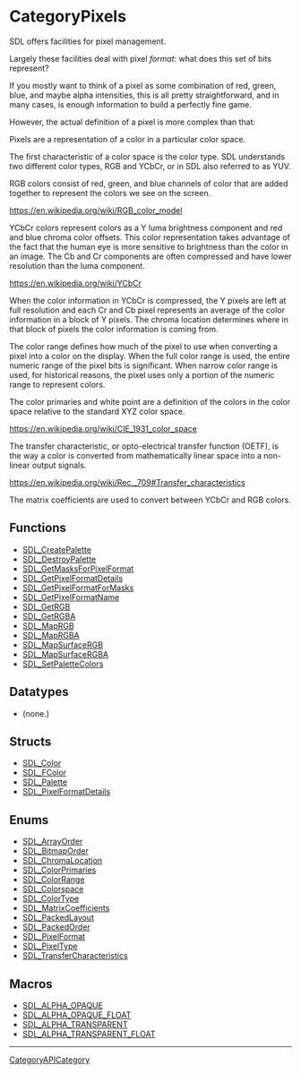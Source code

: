 # CategoryPixels

SDL offers facilities for pixel management.

Largely these facilities deal with pixel _format_: what does this set of
bits represent?

If you mostly want to think of a pixel as some combination of red, green,
blue, and maybe alpha intensities, this is all pretty straightforward, and
in many cases, is enough information to build a perfectly fine game.

However, the actual definition of a pixel is more complex than that:

Pixels are a representation of a color in a particular color space.

The first characteristic of a color space is the color type. SDL
understands two different color types, RGB and YCbCr, or in SDL also
referred to as YUV.

RGB colors consist of red, green, and blue channels of color that are added
together to represent the colors we see on the screen.

https://en.wikipedia.org/wiki/RGB_color_model

YCbCr colors represent colors as a Y luma brightness component and red and
blue chroma color offsets. This color representation takes advantage of the
fact that the human eye is more sensitive to brightness than the color in
an image. The Cb and Cr components are often compressed and have lower
resolution than the luma component.

https://en.wikipedia.org/wiki/YCbCr

When the color information in YCbCr is compressed, the Y pixels are left at
full resolution and each Cr and Cb pixel represents an average of the color
information in a block of Y pixels. The chroma location determines where in
that block of pixels the color information is coming from.

The color range defines how much of the pixel to use when converting a
pixel into a color on the display. When the full color range is used, the
entire numeric range of the pixel bits is significant. When narrow color
range is used, for historical reasons, the pixel uses only a portion of the
numeric range to represent colors.

The color primaries and white point are a definition of the colors in the
color space relative to the standard XYZ color space.

https://en.wikipedia.org/wiki/CIE_1931_color_space

The transfer characteristic, or opto-electrical transfer function (OETF),
is the way a color is converted from mathematically linear space into a
non-linear output signals.

https://en.wikipedia.org/wiki/Rec._709#Transfer_characteristics

The matrix coefficients are used to convert between YCbCr and RGB colors.

<!-- END CATEGORY DOCUMENTATION -->

## Functions

<!-- DO NOT HAND-EDIT CATEGORY LISTS, THEY ARE AUTOGENERATED AND WILL BE OVERWRITTEN, BASED ON TAGS IN INDIVIDUAL PAGE FOOTERS. EDIT THOSE INSTEAD. -->
<!-- BEGIN CATEGORY LIST: CategoryPixels, CategoryAPIFunction -->
- [SDL_CreatePalette](SDL_CreatePalette)
- [SDL_DestroyPalette](SDL_DestroyPalette)
- [SDL_GetMasksForPixelFormat](SDL_GetMasksForPixelFormat)
- [SDL_GetPixelFormatDetails](SDL_GetPixelFormatDetails)
- [SDL_GetPixelFormatForMasks](SDL_GetPixelFormatForMasks)
- [SDL_GetPixelFormatName](SDL_GetPixelFormatName)
- [SDL_GetRGB](SDL_GetRGB)
- [SDL_GetRGBA](SDL_GetRGBA)
- [SDL_MapRGB](SDL_MapRGB)
- [SDL_MapRGBA](SDL_MapRGBA)
- [SDL_MapSurfaceRGB](SDL_MapSurfaceRGB)
- [SDL_MapSurfaceRGBA](SDL_MapSurfaceRGBA)
- [SDL_SetPaletteColors](SDL_SetPaletteColors)
<!-- END CATEGORY LIST -->

## Datatypes

<!-- DO NOT HAND-EDIT CATEGORY LISTS, THEY ARE AUTOGENERATED AND WILL BE OVERWRITTEN, BASED ON TAGS IN INDIVIDUAL PAGE FOOTERS. EDIT THOSE INSTEAD. -->
<!-- BEGIN CATEGORY LIST: CategoryPixels, CategoryAPIDatatype -->
- (none.)
<!-- END CATEGORY LIST -->

## Structs

<!-- DO NOT HAND-EDIT CATEGORY LISTS, THEY ARE AUTOGENERATED AND WILL BE OVERWRITTEN, BASED ON TAGS IN INDIVIDUAL PAGE FOOTERS. EDIT THOSE INSTEAD. -->
<!-- BEGIN CATEGORY LIST: CategoryPixels, CategoryAPIStruct -->
- [SDL_Color](SDL_Color)
- [SDL_FColor](SDL_FColor)
- [SDL_Palette](SDL_Palette)
- [SDL_PixelFormatDetails](SDL_PixelFormatDetails)
<!-- END CATEGORY LIST -->

## Enums

<!-- DO NOT HAND-EDIT CATEGORY LISTS, THEY ARE AUTOGENERATED AND WILL BE OVERWRITTEN, BASED ON TAGS IN INDIVIDUAL PAGE FOOTERS. EDIT THOSE INSTEAD. -->
<!-- BEGIN CATEGORY LIST: CategoryPixels, CategoryAPIEnum -->
- [SDL_ArrayOrder](SDL_ArrayOrder)
- [SDL_BitmapOrder](SDL_BitmapOrder)
- [SDL_ChromaLocation](SDL_ChromaLocation)
- [SDL_ColorPrimaries](SDL_ColorPrimaries)
- [SDL_ColorRange](SDL_ColorRange)
- [SDL_Colorspace](SDL_Colorspace)
- [SDL_ColorType](SDL_ColorType)
- [SDL_MatrixCoefficients](SDL_MatrixCoefficients)
- [SDL_PackedLayout](SDL_PackedLayout)
- [SDL_PackedOrder](SDL_PackedOrder)
- [SDL_PixelFormat](SDL_PixelFormat)
- [SDL_PixelType](SDL_PixelType)
- [SDL_TransferCharacteristics](SDL_TransferCharacteristics)
<!-- END CATEGORY LIST -->

## Macros

<!-- DO NOT HAND-EDIT CATEGORY LISTS, THEY ARE AUTOGENERATED AND WILL BE OVERWRITTEN, BASED ON TAGS IN INDIVIDUAL PAGE FOOTERS. EDIT THOSE INSTEAD. -->
<!-- BEGIN CATEGORY LIST: CategoryPixels, CategoryAPIMacro -->
- [SDL_ALPHA_OPAQUE](SDL_ALPHA_OPAQUE)
- [SDL_ALPHA_OPAQUE_FLOAT](SDL_ALPHA_OPAQUE_FLOAT)
- [SDL_ALPHA_TRANSPARENT](SDL_ALPHA_TRANSPARENT)
- [SDL_ALPHA_TRANSPARENT_FLOAT](SDL_ALPHA_TRANSPARENT_FLOAT)
<!-- END CATEGORY LIST -->


----
[CategoryAPICategory](CategoryAPICategory)

